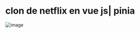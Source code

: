 # clon de netflix en vue js| pinia
![image](https://user-images.githubusercontent.com/95943858/228941107-5daacb6f-b8a3-493c-9c3b-292df779d284.png)
